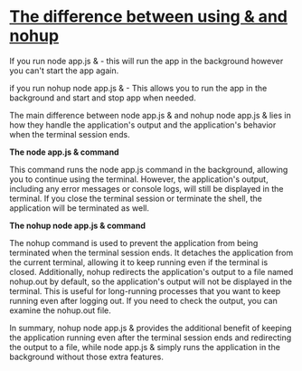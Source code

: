 
# <u> **The difference between using & and nohup** </u>


If you run node app.js & - this will run the app in the background however you can't start the app again.

if you run nohup node app.js & - This allows you to run the app in the background and start and stop app when needed.

The main difference between node app.js & and nohup node app.js & lies in how they handle the application's output and the application's behavior when the terminal session ends.


**The node app.js & command**

This command runs the node app.js command in the background, allowing you to continue using the terminal. However, the application's output, including any error messages or console logs, will still be displayed in the terminal. If you close the terminal session or terminate the shell, the application will be terminated as well.

**The nohup node app.js & command**

The nohup command is used to prevent the application from being terminated when the terminal session ends. It detaches the application from the current terminal, allowing it to keep running even if the terminal is closed. Additionally, nohup redirects the application's output to a file named nohup.out by default, so the application's output will not be displayed in the terminal. This is useful for long-running processes that you want to keep running even after logging out. If you need to check the output, you can examine the nohup.out file.

In summary, nohup node app.js & provides the additional benefit of keeping the application running even after the terminal session ends and redirecting the output to a file, while node app.js & simply runs the application in the background without those extra features.